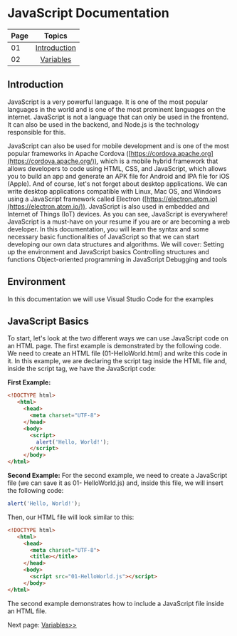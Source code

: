 # JavaScript Documentation

| Page |                                                                       Topics                                                                        |
| ----- | :-------------------------------------------------------------------------------------------------------------------------------------------------: |
| 01    |                                                             [Introduction](./README.md)                                                             |
| 02    |                                               [Variables](./01-Variables/VARIABLES.md)                                                |




## Introduction

JavaScript is a very powerful language. It is one of the most popular languages in the world and is one of the most prominent languages on the internet. JavaScript is not a language that can only be used in the frontend. It can also be used in the backend, and Node.js is the technology responsible for this.

JavaScript can also be used for mobile development and is one of the most popular frameworks in Apache Cordova ([https://cordova.apache.org](https://cordova.apache.org/)), which is a mobile hybrid framework that allows developers to code using HTML, CSS, and JavaScript, which allows you to build an app and generate an APK file for Android and IPA file for iOS (Apple). And of course, let's not forget about desktop applications. We can write desktop applications compatible with Linux, Mac OS, and Windows using a JavaScript framework called Electron ([https://electron.atom.io](https://electron.atom.io/)). JavaScript is also used in embedded and Internet of Things (IoT) devices. As you can see, JavaScript is everywhere!
JavaScript is a must-have on your resume if you are or are becoming a web developer.
In this documentation, you will learn the syntax and some necessary basic functionalities of JavaScript so that we can start developing our own data structures and algorithms. We will cover:
Setting up the environment and JavaScript basics Controlling structures and functions Object-oriented programming in JavaScript Debugging and tools

## Environment

In this documentation we will use Visual Studio Code for the examples

## JavaScript Basics

To start, let's look at the two different ways we can use JavaScript code on an HTML page. The first example is demonstrated by the following code. We need to create an HTML file (01-HelloWorld.html) and write this code in it. In this example, we are declaring the script tag inside the HTML file and, inside the script tag, we have the JavaScript code:

**First Example:**

```html
<!DOCTYPE html>
   <html>
     <head>
       <meta charset="UTF-8">
     </head>
     <body>
       <script>
         alert('Hello, World!');
       </script>
     </body>
</html>

```

**Second Example:**
For the second example, we need to create a JavaScript file (we can save it as 01- HelloWorld.js) and, inside this file, we will insert the following code:

```js
alert('Hello, World!');

```

Then, our HTML file will look similar to this:

```html
<!DOCTYPE html>
   <html>
     <head>
       <meta charset="UTF-8">
       <title></title>
     </head>
     <body>
       <script src="01-HelloWorld.js"></script>
     </body>
</html>

```

The second example demonstrates how to include a JavaScript file inside an HTML file.


Next page: [ Variables>> ](./01-Variables/VARIABLES.md)